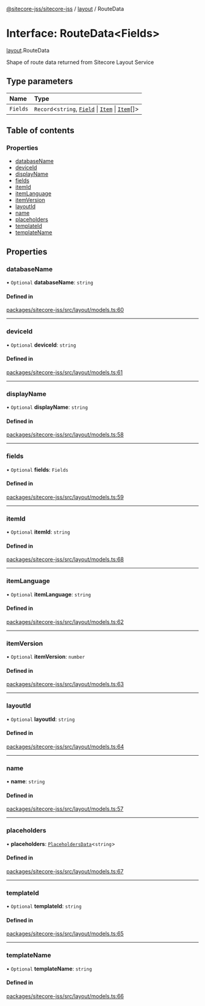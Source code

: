 [@sitecore-jss/sitecore-jss](../README.md) / [layout](../modules/layout.md) / RouteData

# Interface: RouteData\<Fields\>

[layout](../modules/layout.md).RouteData

Shape of route data returned from Sitecore Layout Service

## Type parameters

| Name | Type |
| :------ | :------ |
| `Fields` | `Record`\<`string`, [`Field`](layout.Field.md) \| [`Item`](layout.Item.md) \| [`Item`](layout.Item.md)[]\> |

## Table of contents

### Properties

- [databaseName](layout.RouteData.md#databasename)
- [deviceId](layout.RouteData.md#deviceid)
- [displayName](layout.RouteData.md#displayname)
- [fields](layout.RouteData.md#fields)
- [itemId](layout.RouteData.md#itemid)
- [itemLanguage](layout.RouteData.md#itemlanguage)
- [itemVersion](layout.RouteData.md#itemversion)
- [layoutId](layout.RouteData.md#layoutid)
- [name](layout.RouteData.md#name)
- [placeholders](layout.RouteData.md#placeholders)
- [templateId](layout.RouteData.md#templateid)
- [templateName](layout.RouteData.md#templatename)

## Properties

### databaseName

• `Optional` **databaseName**: `string`

#### Defined in

[packages/sitecore-jss/src/layout/models.ts:60](https://github.com/Sitecore/jss/blob/eb833ef44/packages/sitecore-jss/src/layout/models.ts#L60)

___

### deviceId

• `Optional` **deviceId**: `string`

#### Defined in

[packages/sitecore-jss/src/layout/models.ts:61](https://github.com/Sitecore/jss/blob/eb833ef44/packages/sitecore-jss/src/layout/models.ts#L61)

___

### displayName

• `Optional` **displayName**: `string`

#### Defined in

[packages/sitecore-jss/src/layout/models.ts:58](https://github.com/Sitecore/jss/blob/eb833ef44/packages/sitecore-jss/src/layout/models.ts#L58)

___

### fields

• `Optional` **fields**: `Fields`

#### Defined in

[packages/sitecore-jss/src/layout/models.ts:59](https://github.com/Sitecore/jss/blob/eb833ef44/packages/sitecore-jss/src/layout/models.ts#L59)

___

### itemId

• `Optional` **itemId**: `string`

#### Defined in

[packages/sitecore-jss/src/layout/models.ts:68](https://github.com/Sitecore/jss/blob/eb833ef44/packages/sitecore-jss/src/layout/models.ts#L68)

___

### itemLanguage

• `Optional` **itemLanguage**: `string`

#### Defined in

[packages/sitecore-jss/src/layout/models.ts:62](https://github.com/Sitecore/jss/blob/eb833ef44/packages/sitecore-jss/src/layout/models.ts#L62)

___

### itemVersion

• `Optional` **itemVersion**: `number`

#### Defined in

[packages/sitecore-jss/src/layout/models.ts:63](https://github.com/Sitecore/jss/blob/eb833ef44/packages/sitecore-jss/src/layout/models.ts#L63)

___

### layoutId

• `Optional` **layoutId**: `string`

#### Defined in

[packages/sitecore-jss/src/layout/models.ts:64](https://github.com/Sitecore/jss/blob/eb833ef44/packages/sitecore-jss/src/layout/models.ts#L64)

___

### name

• **name**: `string`

#### Defined in

[packages/sitecore-jss/src/layout/models.ts:57](https://github.com/Sitecore/jss/blob/eb833ef44/packages/sitecore-jss/src/layout/models.ts#L57)

___

### placeholders

• **placeholders**: [`PlaceholdersData`](../modules/layout.md#placeholdersdata)\<`string`\>

#### Defined in

[packages/sitecore-jss/src/layout/models.ts:67](https://github.com/Sitecore/jss/blob/eb833ef44/packages/sitecore-jss/src/layout/models.ts#L67)

___

### templateId

• `Optional` **templateId**: `string`

#### Defined in

[packages/sitecore-jss/src/layout/models.ts:65](https://github.com/Sitecore/jss/blob/eb833ef44/packages/sitecore-jss/src/layout/models.ts#L65)

___

### templateName

• `Optional` **templateName**: `string`

#### Defined in

[packages/sitecore-jss/src/layout/models.ts:66](https://github.com/Sitecore/jss/blob/eb833ef44/packages/sitecore-jss/src/layout/models.ts#L66)
